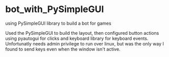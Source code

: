 # bot_with_PySimpleGUI
using PySimpleGUI library to build a bot for games

Used the PySimpleGUI to build the layout, then configured button actions using pyautogui for clicks and keyboard library for keyboard events.
Unfortunatly needs admin privilege to run over linux, but was the only way I found to send keys even when the window isn't active.
